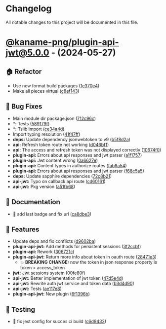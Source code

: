 # Changelog

All notable changes to this project will be documented in this file.

# [@kaname-png/plugin-api-jwt@5.0.0](https://github.com/sawa-ko/neko-plugins/tree/@kaname-png/plugin-api-jwt@5.0.0) - (2024-05-27)

## 🏠 Refactor

- Use new format build packages ([1e370e4](https://github.com/sawa-ko/neko-plugins/commit/1e370e457a2f058db7ec54ab8e4d0537d34ec8cd))
- Make all pieces virtual ([c8ef143](https://github.com/sawa-ko/neko-plugins/commit/c8ef143e1f22d8ca9cc2b4045b95da35e93a4402))

## 🐛 Bug Fixes

- Main module dir package.json ([712c96c](https://github.com/sawa-ko/neko-plugins/commit/712c96c4fc960a1246cebe8dec579726e1338b27))
- ***:** Tests ([589179f](https://github.com/sawa-ko/neko-plugins/commit/589179f2021a4cd6054a7ee064e4e40a26a7ba94))
- ***:** Tslib import ([ce34a4d](https://github.com/sawa-ko/neko-plugins/commit/ce34a4da81c147528bb128e3681f1d5039c134ba))
- Import typing resolution ([41f47ff](https://github.com/sawa-ko/neko-plugins/commit/41f47ffc58d8b8ebe4a06804ed736eda7f19f12a))
- **deps:** Update dependency jsonwebtoken to v9 ([b5f8d2a](https://github.com/sawa-ko/neko-plugins/commit/b5f8d2a01aeb9bf5d1f66d54c07ae0fe9f1621f0))
- **api:** Refresh token route not working ([d046bf1](https://github.com/sawa-ko/neko-plugins/commit/d046bf1cbabde0c9cdc3d371703cd6a377a2bced))
- **api:** The access and refresh token was not displayed correctly ([10674f0](https://github.com/sawa-ko/neko-plugins/commit/10674f01bd7e11e03f9dbd381cb75968712281cb))
- **plugin-api:** Errors about api responses and jwt parser ([a1f1757](https://github.com/sawa-ko/neko-plugins/commit/a1f1757b4fb019466ec84887ac13d58f8d4c8bed))
- **plugin-api:** Jwt content wrong ([0a6627e](https://github.com/sawa-ko/neko-plugins/commit/0a6627ef83edfd2cb95960e9e1d469d80895378e))
- **plugin-api:** Content types in authorize routes ([fab9a54](https://github.com/sawa-ko/neko-plugins/commit/fab9a54ffde510f75c3408c974d6b8b14d4231af))
- **plugin-api:** Errors about api responses and jwt parser ([f68c5a5](https://github.com/sawa-ko/neko-plugins/commit/f68c5a5b2f464948418c4cb46c4ce51e56b0c572))
- **deps:** Update sapphire dependencies ([72c8b21](https://github.com/sawa-ko/neko-plugins/commit/72c8b21217ea0dcec4a56e428b28742c7851b4c8))
- **api-jwt:** Typo on callback api route ([cd60161](https://github.com/sawa-ko/neko-plugins/commit/cd6016167cbaabf9c9f2a81a8443b5db52d6e5bf))
- **api-jwt:** Pkg version ([a51fb68](https://github.com/sawa-ko/neko-plugins/commit/a51fb6879ba7ea9708b389e76c534f6132b557bc))

## 📝 Documentation

- :bug: add last badge and fix url ([ca8dbe3](https://github.com/sawa-ko/neko-plugins/commit/ca8dbe3feb639fc59671a925a0f552d6fa8f8a84))

## 🚀 Features

- Update deps and fix conflicts ([d9602ba](https://github.com/sawa-ko/neko-plugins/commit/d9602ba4d5a691107f6524c5b58a917a4c286693))
- **plugin-api-jwt:** Add methods for persistent sessions ([3f2ccbf](https://github.com/sawa-ko/neko-plugins/commit/3f2ccbf81b2dbab38766cb35485c961d354bc72a))
- **plugin-api:** Rework ([306721c](https://github.com/sawa-ko/neko-plugins/commit/306721c17bb8f96c322e726c15ed7251cfa48f52))
- **plugin-api-jwt:** Return more info about token in oauth route ([28471e3](https://github.com/sawa-ko/neko-plugins/commit/28471e39a389713bdbe9efcf97afdf3f88186ccf))
  - 💥 **BREAKING CHANGE:** now the token in json response property is token > access_token
- **jwt:** Jwt sessions system ([00fe80f](https://github.com/sawa-ko/neko-plugins/commit/00fe80f53f730562538bdceb2c72912739754c21))
- **api-jwt:** Better implementation of jwt token ([47d5e4d](https://github.com/sawa-ko/neko-plugins/commit/47d5e4d06bf1860af429cfd47db61c8983dc5443))
- **api-jwt:** Rewrite auth jwt service and token data ([b3d4d90](https://github.com/sawa-ko/neko-plugins/commit/b3d4d90b66329c0a2acc3c560f9fd63b736c760f))
- **api-jwt:** Tests ([ae117e8](https://github.com/sawa-ko/neko-plugins/commit/ae117e8b91a48be695c23372ccdca16418b8de15))
- **plugin-api-jwt:** New plugin ([6f1396b](https://github.com/sawa-ko/neko-plugins/commit/6f1396b8cd61878e28eca900922d8f06b579bc98))

## 🧪 Testing

- :green_heart: fix jest config for succes ci build ([c6d8433](https://github.com/sawa-ko/neko-plugins/commit/c6d8433102f645a2066dc37068698e3a6aa5665d))

